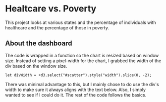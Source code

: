 # Healtcare vs. Poverty

This project looks at various states and the percentage of individuals with healthcare and the percentage of those in poverty. 

## About the dashboard

The code is wrapped in a function so the chart is resized based on window size. Instead of setting a pixel-width for the chart, I grabbed the width of the div based on the window size. 

    let divWidth = +d3.select("#scatter").style("width").slice(0, -2); 

There was minimal advantage to this, but I mainly chose to do use the div's width to make sure it always aligns with the text below. Also, I simply wanted to see if I could do it. The rest of the code follows the basics.  